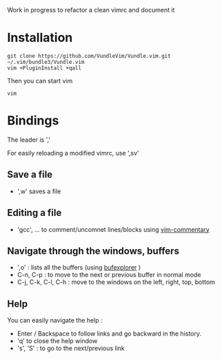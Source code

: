 Work in progress to refactor a clean vimrc and document it

# Installation

	git clone https://github.com/VundleVim/Vundle.vim.git ~/.vim/bundle3/Vundle.vim
	vim +PluginInstall +qall

Then you can start vim

	vim

# Bindings

The leader is ','

For easily reloading a modified vimrc, use  ',sv'

## Save a file

- ',w' saves a file

## Editing a file

- 'gcc', ... to comment/uncomnet lines/blocks using [vim-commentary](https://github.com/tpope/vim-commentary)

## Navigate through the windows, buffers

- ',o' : lists all the buffers (using [bufexplorer](https://github.com/jlanzarotta/bufexplorer) )
- C-n, C-p : to move to the next or previous buffer in normal mode
- C-j, C-k, C-l, C-h : move to the windows on the left, right, top, bottom

## Help 

You can easily navigate the help :

- Enter / Backspace to follow links and go backward in the history.
- 'q' to close the help window
- 's', 'S' : to go to the next/previous link



